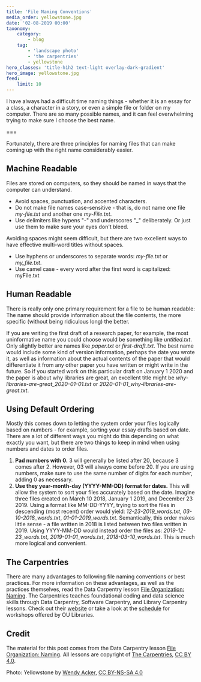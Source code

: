 ```yaml
---
title: 'File Naming Conventions'
media_order: yellowstone.jpg
date: '02-08-2019 00:00'
taxonomy:
    category:
        - blog
    tag:
        - 'landscape photo'
        - 'the carpentries'
        - yellowstone
hero_classes: 'title-h1h2 text-light overlay-dark-gradient'
hero_image: yellowstone.jpg
feed:
    limit: 10
---
```


I have always had a difficult time naming things - whether it is an essay for a class, a character in a story, or even a simple file or folder on my computer. There are so many possible names, and it can feel overwhelming trying to make sure I choose the best name.

===

Fortunately, there are three principles for naming files that can make coming up with the right name considerably easier.

## Machine Readable

Files are stored on computers, so they should be named in ways that the computer can understand.

- Avoid spaces, punctuation, and accented characters.
- Do not make file names case-sensitive - that is, do not name one file _my-file.txt_ and another one _my-File.txt_.
- Use delimiters like hypens "-" and underscores "\_" deliberately. Or just use them to make sure your eyes don't bleed.

Avoiding spaces might seem difficult, but there are two excellent ways to have effective multi-word titles without spaces.
- Use hyphens or underscores to separate words: _my-file.txt_ or _my\_file.txt_.
- Use camel case - every word after the first word is capitalized: myFile.txt

## Human Readable

There is really only one primary requirement for a file to be human readable: The name should provide information about the file contents, the more specific (without being ridiculous long) the better.

If you are writing the first draft of a research paper, for example, the most uninformative name you could choose would be something like _untitled.txt_. Only slightly better are names like _paper.txt_ or _first-draft.txt_. The best name would include some kind of version information, perhaps the date you wrote it, as well as information about the actual contents of the paper that would differentiate it from any other paper you have written or might write in the future. So if you started work on this particular draft on January 1 2020 and the paper is about why libraries are great, an excellent title might be _why-libraries-are-great_2020-01-01.txt_ or _2020-01-01_why-libraries-are-great.txt_.

## Using Default Ordering

Mostly this comes down to letting the system order your files logically based on numbers - for example, sorting your essay drafts based on date. There are a lot of different ways you might do this depending on what exactly you want, but there are two things to keep in mind when using numbers and dates to order files.

1. **Pad numbers with 0.** 3 will generally be listed after 20, because 3 comes after 2. However, 03 will always come before 20. If you are using numbers, make sure to use the same number of digits for each number, adding 0 as necessary.
2. **Use they year-month-day (YYYY-MM-DD) format for dates.** This will allow the system to sort your files accurately based on the date. Imagine three files created on March 10 2018, January 1 2019, and December 23 2019. Using a format like MM-DD-YYYY, trying to sort the files in descending (most recent) order would yield: _12-23-2019_words.txt_, _03-10-2018_words.txt_, _01-01-2019_words.txt_. Semantically, this order makes little sense - a file written in 2018 is listed between two files written in 2019. Using YYYY-MM-DD would instead order the files as: _2019-12-23_words.txt_, _2019-01-01_words.txt_, _2018-03-10_words.txt_. This is much more logical and convenient.

## The Carpentries

There are many advantages to following file naming conventions or best practices. For more information on these advantages, as well as the practices themselves, read the Data Carpentry lesson [File Organization: Naming](https://datacarpentry.org/rr-organization1/01-file-naming/index.html). The Carpentries teaches foundational coding and data science skills through Data Carpentry, Software Carpentry, and Library Carpentry lessons. Check out their [website](https://carpentries.org/) or take a look at the [schedule](https://libraries.ou.edu/content/software-and-data-carpentry) for workshops offered by OU Libraries.

## Credit

The material for this post comes from the Data Carpentry lesson [File Organization: Naming](https://datacarpentry.org/rr-organization1/01-file-naming/index.html). All lessons are copyright of [The Carpentries](https://carpentries.org/), [CC BY 4.0](https://creativecommons.org/licenses/by/4.0/legalcode).

Photo: Yellowstone by [Wendy Acker](https://www.flickr.com/people/theodwynn/), [CC BY-NS-SA 4.0](https://creativecommons.org/licenses/by-nc-sa/4.0/)